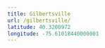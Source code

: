 ```yaml
---
title: Gilbertsville
url: /gilbertsville/
latitude: 40.3200972
longitude: -75.61018440000001
---
```

